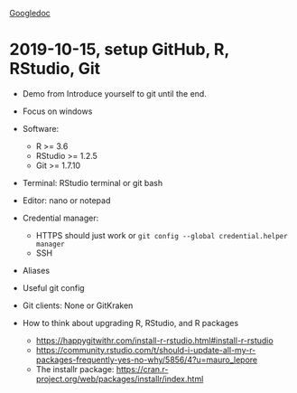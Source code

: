 [Googledoc](https://docs.google.com/document/d/1FWiGmwTsr3YuZeQ7NLtTQ42WIm9D5RLxuFuPK4M6FzQ/edit?usp=sharing)

# 2019-10-15, setup GitHub, R, RStudio, Git

* Demo from Introduce yourself to git until the end. 
* Focus on windows
* Software:
    * R >= 3.6
    * RStudio >= 1.2.5
    * Git >= 1.7.10
* Terminal: RStudio terminal or git bash
* Editor: nano or notepad
* Credential manager: 
    * HTTPS should just work or `git config --global credential.helper manager`
    * SSH
* Aliases
* Useful git config
* Git clients: None or GitKraken

* How to think about upgrading R, RStudio, and R packages
    * https://happygitwithr.com/install-r-rstudio.html#install-r-rstudio
    * https://community.rstudio.com/t/should-i-update-all-my-r-packages-frequently-yes-no-why/5856/4?u=mauro_lepore
    * The installr package: https://cran.r-project.org/web/packages/installr/index.html
